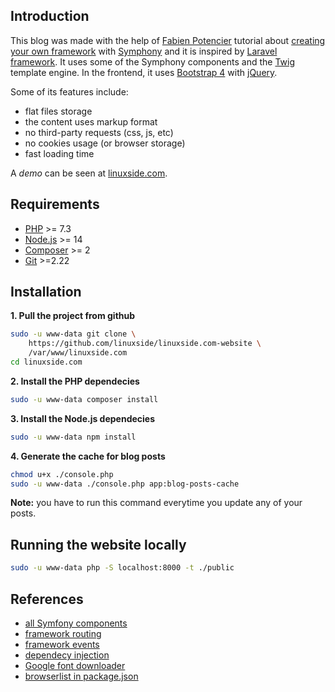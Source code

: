 ## Introduction

This blog was made with the help of [Fabien Potencier](http://fabien.potencier.org/) tutorial about [creating your own framework](https://symfony.com/doc/current/create_framework/index.html) with [Symphony](https://symfony.com/) and it is inspired by [Laravel framework](https://laravel.com/). It uses some of the Symphony components and the [Twig](https://twig.symfony.com/) template engine. In the frontend, it uses [Bootstrap 4](https://getbootstrap.com/docs/4.0/getting-started/introduction/) with [jQuery](https://jquery.com/).

Some of its features include:

- flat files storage
- the content uses markup format
- no third-party requests (css, js, etc)
- no cookies usage (or browser storage)
- fast loading time

A *demo* can be seen at [linuxside.com](https://linuxside.com/).

## Requirements

- [PHP](https://www.php.net/) >= 7.3
- [Node.js](https://nodejs.org/) >= 14
- [Composer](https://getcomposer.org/) >= 2
- [Git](https://git-scm.com/) >=2.22

## Installation

**1. Pull the project from github**

```bash
sudo -u www-data git clone \
    https://github.com/linuxside/linuxside.com-website \
    /var/www/linuxside.com
cd linuxside.com
```

**2. Install the PHP dependecies**

```bash
sudo -u www-data composer install
```

**3. Install the Node.js dependecies**

```bash
sudo -u www-data npm install
```

**4. Generate the cache for blog posts**

```bash
chmod u+x ./console.php
sudo -u www-data ./console.php app:blog-posts-cache
```

**Note:** you have to run this command everytime you update any of your posts.

## Running the website locally

```bash
sudo -u www-data php -S localhost:8000 -t ./public
```

## References

- [all Symfony components](https://symfony.com/components)
- [framework routing](https://symfony.com/doc/current/create_framework/routing.html)
- [framework events](https://symfony.com/doc/current/create_framework/event_dispatcher.html)
- [dependecy injection](https://symfony.com/doc/current/create_framework/dependency_injection.html)
- [Google font downloader](https://github.com/neverpanic/google-font-download)
- [browserlist in package.json](https://github.com/browserslist/browserslist#full-list)
